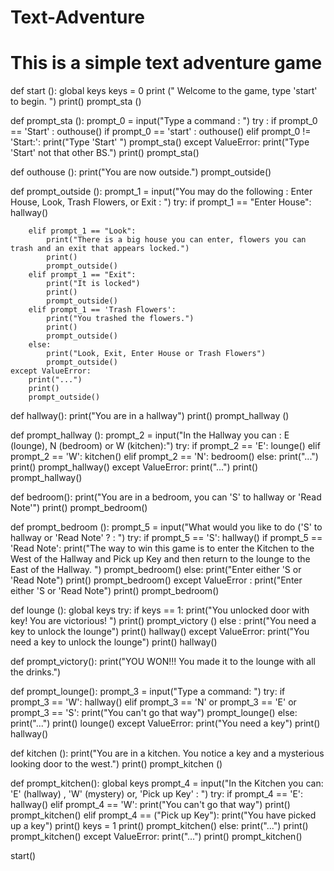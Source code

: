 # Text-Adventure
# This is a simple text adventure game

def start ():
    global keys
    keys = 0
    print (" Welcome to the game, type 'start' to begin. ")
    print()
    prompt_sta ()

def prompt_sta ():
    prompt_0 = input("Type a command : ")
    try :
        if prompt_0 == 'Start' :
            outhouse()
        if prompt_0 == 'start' :
            outhouse()
        elif prompt_0 != 'Start:':
            print("Type 'Start' ")
            prompt_sta()
    except ValueError:
        print("Type 'Start' not that other BS.")
        print()
        prompt_sta()

def outhouse ():
    print("You are now outside.")
    prompt_outside()

def prompt_outside ():
    prompt_1 = input("You may do the following : Enter House, Look, Trash Flowers, or Exit : ")
    try:
        if prompt_1 == "Enter House":
            hallway()

        elif prompt_1 == "Look":
            print("There is a big house you can enter, flowers you can trash and an exit that appears locked.")
            print()
            prompt_outside()
        elif prompt_1 == "Exit":
            print("It is locked")
            print()
            prompt_outside()
        elif prompt_1 == 'Trash Flowers':
            print("You trashed the flowers.")
            print()
            prompt_outside()
        else:
            print("Look, Exit, Enter House or Trash Flowers")
            prompt_outside()
    except ValueError:
        print("...")
        print()
        prompt_outside()

def hallway():
    print("You are in a hallway")
    print()
    prompt_hallway ()

def prompt_hallway ():
    prompt_2 = input("In the Hallway you can : E (lounge), N (bedroom) or W (kitchen):")
    try:
        if prompt_2 == 'E':
            lounge()
        elif prompt_2 == 'W':
            kitchen()
        elif prompt_2 == 'N':
            bedroom()
        else:
            print("...")
            print()
            prompt_hallway()
    except ValueError:
        print("...")
        print()
        prompt_hallway()

def bedroom():
    print("You are in a bedroom, you can 'S' to hallway or 'Read Note'")
    print()
    prompt_bedroom()

def prompt_bedroom ():
    prompt_5 = input("What would you like to do ('S' to hallway or 'Read Note' ? : ")
    try:
        if prompt_5 == 'S':
            hallway()
        if prompt_5 == 'Read Note':
            print("The way to win this game is to enter the Kitchen to the West of the Hallway and Pick up Key and then return to the lounge to the East of the Hallway. ")
            prompt_bedroom()
        else:
            print("Enter either 'S or 'Read Note")
            print()
            prompt_bedroom()
    except ValueError :
            print("Enter either 'S or 'Read Note")
            print()
            prompt_bedroom()


def lounge ():
    global keys
    try:
        if keys == 1:
            print("You unlocked door with key! You are victorious! ")
            print()
            prompt_victory ()
        else :
            print("You need a key to unlock the lounge")
            print()
            hallway()
    except ValueError:
        print("You need a key to unlock the lounge")
        print()
        hallway()

def prompt_victory():
    print("YOU WON!!! You made it to the lounge with all the drinks.")

def prompt_lounge():
    prompt_3 = input("Type a command: ")
    try:
        if prompt_3 == 'W':
            hallway()
        elif prompt_3 == 'N' or prompt_3 == 'E' or prompt_3 == 'S':
            print("You can't go that way")
            prompt_lounge()
        else:
            print("...")
            print()
            lounge()
    except ValueError:
        print("You need a key")
        print()
        hallway()

def kitchen ():
    print("You are in a kitchen. You notice a key and a mysterious looking door to the west.")
    print()
    prompt_kitchen ()

def prompt_kitchen():
    global keys
    prompt_4 = input("In the Kitchen you can: 'E' (hallway) , 'W' (mystery) or, 'Pick up Key' : ")
    try:
        if prompt_4 == 'E':
            hallway()
        elif prompt_4 == 'W':
            print("You can't go that way")
            print()
            prompt_kitchen()
        elif prompt_4 == ("Pick up Key"):
            print("You have picked up a key")
            print()
            keys = 1
            print()
            prompt_kitchen()
        else:
            print("...")
            print()
            prompt_kitchen()
    except ValueError:
        print("...")
        print()
        prompt_kitchen()

start()


